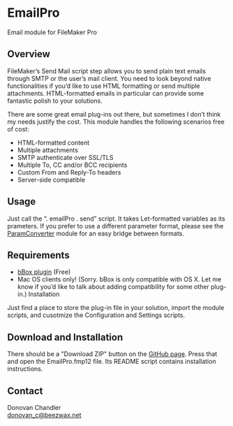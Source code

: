 # EmailPro

Email module for FileMaker Pro

## Overview

FileMaker’s Send Mail script step allows you to send plain text emails through SMTP or the user’s mail client. You need to look beyond native functionalities if you’d like to use HTML formatting or send multiple attachments. HTML-formatted emails in particular can provide some fantastic polish to your solutions.

There are some great email plug-ins out there, but sometimes I don’t think my needs justify the cost. This module handles the following scenarios free of cost:

- HTML-formatted content
- Multiple attachments
- SMTP authenticate over SSL/TLS
- Multiple To, CC and/or BCC recipients
- Custom From and Reply-To headers
- Server-side compatible

## Usage

Just call the “. emailPro . send” script. It takes Let-formatted variables as its prameters. If you prefer to use a different parameter format, please see the [ParamConverter](http://www.modularfilemaker.org/2013/11/paramconverter/) module for an easy bridge between formats.

## Requirements

- [bBox plugin](http://www.beezwax.net/bbox) (Free)
- Mac OS clients only! (Sorry. bBox is only compatible with OS X. Let me know if you’d like to talk about adding compatibility for some other plug-in.)
Installation

Just find a place to store the plug-in file in your solution, import the module scripts, and cusotmize the Configuration and Settings scripts.

## Download and Installation

There should be a "Download ZIP" button on the [GitHub page](https://github.com/DonovanChan/EmailPro). Press that and open the EmailPro.fmp12 file. Its README script contains installation instructions.

## Contact

Donovan Chandler  
donovan_c@beezwax.net
